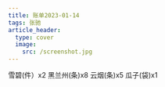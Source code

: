 ```yaml
---
title: 账单2023-01-14
tags: 张驰
article_header:
  type: cover
  image:
    src: /screenshot.jpg
---
```

雪碧(件）x2
黑兰州(条)x8
云烟(条)x5
瓜子(袋)x1
